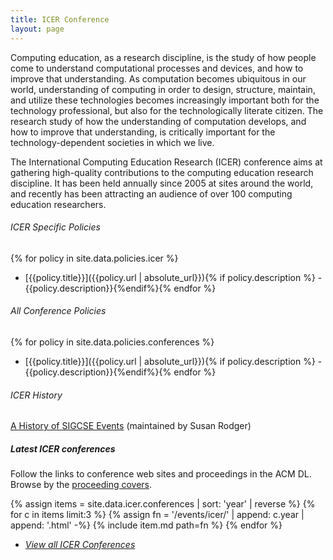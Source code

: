 ```yaml
---
title: ICER Conference
layout: page
---
```


Computing education, as a research discipline, is the study of how
people come to understand computational processes and devices, and how
to improve that understanding. As computation becomes ubiquitous in our
world, understanding of computing in order to design, structure,
maintain, and utilize these technologies becomes increasingly important
both for the technology professional, but also for the technologically
literate citizen. The research study of how the understanding of
computation develops, and how to improve that understanding, is
critically important for the technology-dependent societies in which we
live.

The International Computing Education Research (ICER) conference aims at
gathering high-quality contributions to the computing education research
discipline. It has been held annually since 2005 at sites around the
world, and recently has been attracting an audience of over 100
computing education researchers.

###### ICER Specific Policies

{% for policy in site.data.policies.icer %}
- [{{policy.title}}]({{policy.url | absolute_url}}){% if policy.description %} - {{policy.description}}{%endif%}{% endfor %}

###### All Conference Policies

{% for policy in site.data.policies.conferences %}
- [{{policy.title}}]({{policy.url | absolute_url}}){% if policy.description %} - {{policy.description}}{%endif%}{% endfor %}


###### ICER History

[A History of SIGCSE Events](https://users.cs.duke.edu/~rodger/sigcseconferences.html) (maintained by Susan Rodger)

##### Latest ICER conferences

Follow the links to conference web sites and proceedings in the ACM DL. Browse by the <a href="covers.html">proceeding covers</a>.

{% assign items = site.data.icer.conferences | sort: 'year' | reverse %}
{% for c in items limit:3 %}
    {% assign fn = '/events/icer/' | append: c.year | append: '.html' -%}
    {% include item.md path=fn %}
{% endfor %}
- <a href="conferences.html"><i>View all ICER Conferences</i></a>
